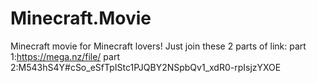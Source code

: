# Minecraft.Movie
Minecraft movie for Minecraft lovers!
Just join these 2 parts of link:
part 1:https://mega.nz/file/
part 2:M543hS4Y#cSo_eSfTpIStc1PJQBY2NSpbQv1_xdR0-rpIsjzYXOE
